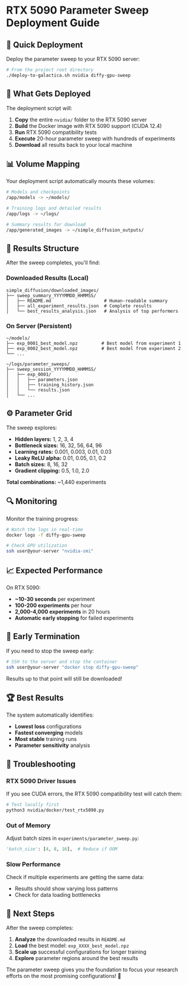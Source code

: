 # RTX 5090 Parameter Sweep Deployment Guide

## 🚀 Quick Deployment

Deploy the parameter sweep to your RTX 5090 server:

```bash
# From the project root directory
./deploy-to-galactica.sh nvidia diffy-gpu-sweep
```

## 📁 What Gets Deployed

The deployment script will:

1. **Copy** the entire `nvidia/` folder to the RTX 5090 server
2. **Build** the Docker image with RTX 5090 support (CUDA 12.4)
3. **Run** RTX 5090 compatibility tests
4. **Execute** 20-hour parameter sweep with hundreds of experiments
5. **Download** all results back to your local machine

## 📊 Volume Mapping

Your deployment script automatically mounts these volumes:

```bash
# Models and checkpoints
/app/models -> ~/models/

# Training logs and detailed results
/app/logs -> ~/logs/

# Summary results for download
/app/generated_images -> ~/simple_diffusion_outputs/
```

## 🎯 Results Structure

After the sweep completes, you'll find:

### Downloaded Results (Local)

```
simple_diffusion/downloaded_images/
├── sweep_summary_YYYYMMDD_HHMMSS/
│   ├── README.md                    # Human-readable summary
│   ├── all_experiment_results.json  # Complete results
│   └── best_results_analysis.json   # Analysis of top performers
```

### On Server (Persistent)

```
~/models/
├── exp_0001_best_model.npz         # Best model from experiment 1
├── exp_0002_best_model.npz         # Best model from experiment 2
└── ...

~/logs/parameter_sweeps/
├── sweep_session_YYYYMMDD_HHMMSS/
│   ├── exp_0001/
│   │   ├── parameters.json
│   │   ├── training_history.json
│   │   └── results.json
│   └── ...
```

## ⚙️ Parameter Grid

The sweep explores:

- **Hidden layers:** 1, 2, 3, 4
- **Bottleneck sizes:** 16, 32, 56, 64, 96
- **Learning rates:** 0.001, 0.003, 0.01, 0.03
- **Leaky ReLU alpha:** 0.01, 0.05, 0.1, 0.2
- **Batch sizes:** 8, 16, 32
- **Gradient clipping:** 0.5, 1.0, 2.0

**Total combinations:** ~1,440 experiments

## 🔍 Monitoring

Monitor the training progress:

```bash
# Watch the logs in real-time
docker logs -f diffy-gpu-sweep

# Check GPU utilization
ssh user@your-server "nvidia-smi"
```

## 📈 Expected Performance

On RTX 5090:

- **~10-30 seconds** per experiment
- **100-200 experiments** per hour
- **2,000-4,000 experiments** in 20 hours
- **Automatic early stopping** for failed experiments

## 🛑 Early Termination

If you need to stop the sweep early:

```bash
# SSH to the server and stop the container
ssh user@your-server "docker stop diffy-gpu-sweep"
```

Results up to that point will still be downloaded!

## 🏆 Best Results

The system automatically identifies:

- **Lowest loss** configurations
- **Fastest converging** models
- **Most stable** training runs
- **Parameter sensitivity** analysis

## 🔧 Troubleshooting

### RTX 5090 Driver Issues

If you see CUDA errors, the RTX 5090 compatibility test will catch them:

```bash
# Test locally first
python3 nvidia/docker/test_rtx5090.py
```

### Out of Memory

Adjust batch sizes in `experiments/parameter_sweep.py`:

```python
'batch_size': [4, 8, 16],  # Reduce if OOM
```

### Slow Performance

Check if multiple experiments are getting the same data:

- Results should show varying loss patterns
- Check for data loading bottlenecks

## 🎯 Next Steps

After the sweep completes:

1. **Analyze** the downloaded results in `README.md`
2. **Load** the best model: `exp_XXXX_best_model.npz`
3. **Scale up** successful configurations for longer training
4. **Explore** parameter regions around the best results

The parameter sweep gives you the foundation to focus your research efforts on the most promising configurations! 🚀
